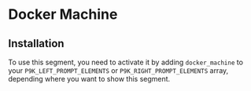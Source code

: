 # Docker Machine

## Installation

To use this segment, you need to activate it by adding `docker_machine` to your
`P9K_LEFT_PROMPT_ELEMENTS` or `P9K_RIGHT_PROMPT_ELEMENTS` array, depending
where you want to show this segment.
